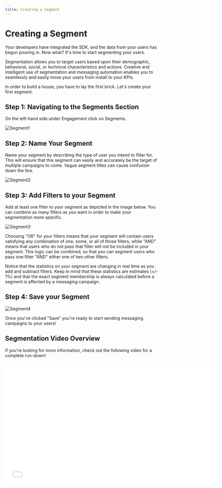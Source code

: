 ```yaml
---
title: Creating a Segment
---
```

# Creating a Segment

Your developers have integrated the SDK, and the data from your users has begun pouring in. Now what? It's time to start segmenting your users.

Segmentation allows you to target users based upon their demographic, behavioral, social, or technical characteristics and actions. Creative and intelligent use of segmentation and messaging automation enables you to seamlessly and easily move your users from install to your KPIs.

In order to build a house, you have to lay the first brick. Let's create your first segment.

## Step 1: Navigating to the Segments Section

On the left-hand side under Engagement click on Segments.

![Segment1][1]

## Step 2: Name Your Segment

Name your segment by describing the type of user you intend to filter for. This will ensure that this segment can easily and accurately be the target of multiple campaigns to come. Vague segment titles can cause confusion down the line.

![Segment2][2]

## Step 3: Add Filters to your Segment

Add at least one filter to your segment as depicted in the image below. You can combine as many filters as you want in order to make your segmentation more specific.

![Segment3][3]

Choosing "OR" for your filters means that your segment will contain users satisfying any combination of one, some, or all of those filters, while "AND" means that users who do not pass that filter will not be included in your segment. This logic can be combined, so that you can segment users who pass one filter "AND" either one of two other filters.

Notice that the statistics on your segment are changing in real time as you add and subtract filters. Keep in mind that these statistics are estimates (+/- 1%) and that the exact segment membership is always calculated before a segment is affected by a messaging campaign.

## Step 4: Save your Segment

![Segment4][4]

Once you've clicked "Save" you're ready to start sending messaging campaigns to your users!

## Segmentation Video Overview

If you're looking for more information, check out the following video for a complete run-down!
<div class="video-container">
    <iframe width="700" height="400" src="//www.youtube.com/embed/v3ZGIHET25Q" frameborder="0" allowfullscreen></iframe>
</div>

[1]: /assets/img/Segment1.png
[2]: /assets/img/Segment2.png
[3]: /assets/img/Segment3.png
[4]: /assets/img/Segment4.png
